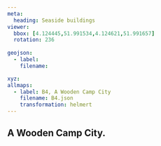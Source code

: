 ```yaml
---
meta:
  heading: Seaside buildings
viewer:
  bbox: [4.124445,51.991534,4.124621,51.991657]
  rotation: 236
  
geojson:
  - label:
    filename: 

xyz:
allmaps:
  - label: B4, A Wooden Camp City
    filename: B4.json
    transformation: helmert
---
```


## A Wooden Camp City.